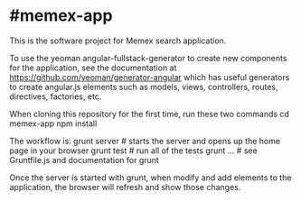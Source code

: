 #memex-app
=========

This is the software project for Memex search application.

To use the yeoman angular-fullstack-generator to create new components for
the application, see the documentation at 
https://github.com/yeoman/generator-angular which has useful generators to
create angular.js elements such as models, views, controllers, routes, 
directives, factories, etc.

When cloning this repository for the first time, run these two commands
cd memex-app
npm install

The workflow is:
grunt server # starts the server and opens up the home page in your browser
grunt test # run all of the tests
grunt ... # see Gruntfile.js and documentation for grunt

Once the server is started with grunt, when modify and add elements to the
application, the browser will refresh and show those changes.
